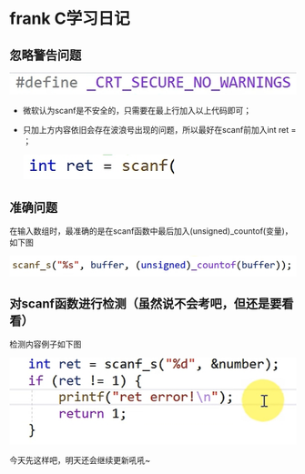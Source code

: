 # frank C学习日记

## 忽略警告问题

![VS对scanf的忽略警告](./picture1/VS对scanf的忽略警告.jpg)

- 微软认为scanf是不安全的，只需要在最上行加入以上代码即可；

- 只加上方内容依旧会存在波浪号出现的问题，所以最好在scanf前加入int ret = ；

  ![兼容内容](./picture1/兼容内容.jpg)

## 准确问题

在输入数组时，最准确的是在scanf函数中最后加入(unsigned)_countof(变量)，如下图

![数组标准输入](./picture1/数组标准输入.jpg)

## 对scanf函数进行检测（虽然说不会考吧，但还是要看看）

检测内容例子如下图

![检测（不考）](./picture1/检测（不考）.jpg)

今天先这样吧，明天还会继续更新吼吼~
